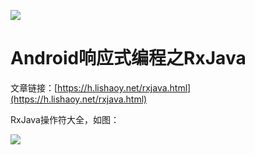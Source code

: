![](https://cdn.lishaoy.net/rxjava/rxjava_cover.png)

# Android响应式编程之RxJava

文章链接：[https://h.lishaoy.net/rxjava.html](https://h.lishaoy.net/rxjava.html)

RxJava操作符大全，如图：

![](https://cdn.lishaoy.net/rxjava/rxjava.png)
